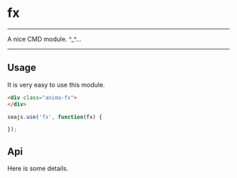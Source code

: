 # fx

---

A nice CMD module.
^_^...

---

## Usage

It is very easy to use this module.

````html
<div class="anima-fx">
</div>
````

```javascript
seajs.use('fx', function(fx) {

});
```

## Api

Here is some details.
